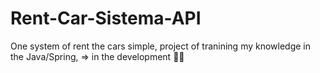 # Rent-Car-Sistema-API
One system of rent the cars simple, project of tranining my knowledge in the Java/Spring, => in the development 🤰🏽
